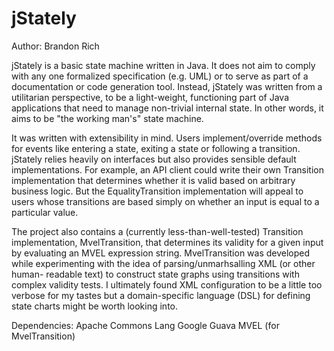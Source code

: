 jStately
========

Author: Brandon Rich

jStately is a basic state machine written in Java.  It does not aim to comply
with any one formalized specification (e.g. UML) or to serve as part of a
documentation or code generation tool.  Instead, jStately was written from a
utilitarian perspective, to be a light-weight, functioning part of Java
applications that need to manage non-trivial internal state.  In other words,
it aims to be "the working man's" state machine.

It was written with extensibility in mind.  Users implement/override methods
for events like entering a state, exiting a state or following a transition.
jStately relies heavily on interfaces but also provides sensible default
implementations.  For example, an API client could write their own Transition
implementation that determines whether it is valid based on arbitrary business
logic.  But the EqualityTransition implementation will appeal to users whose
transitions are based simply on whether an input is equal to a particular
value.

The project also contains a (currently less-than-well-tested) Transition
implementation, MvelTransition, that determines its validity for a given input
by evaluating an MVEL expression string.  MvelTransition was developed while
experimenting with the idea of parsing/unmarhsalling XML (or other human-
readable text) to construct state graphs using transitions with complex
validity tests.  I ultimately found XML configuration to be a little too
verbose for my tastes but a domain-specific language (DSL) for defining state
charts might be worth looking into.


Dependencies:
Apache Commons Lang
Google Guava
MVEL (for MvelTransition)
